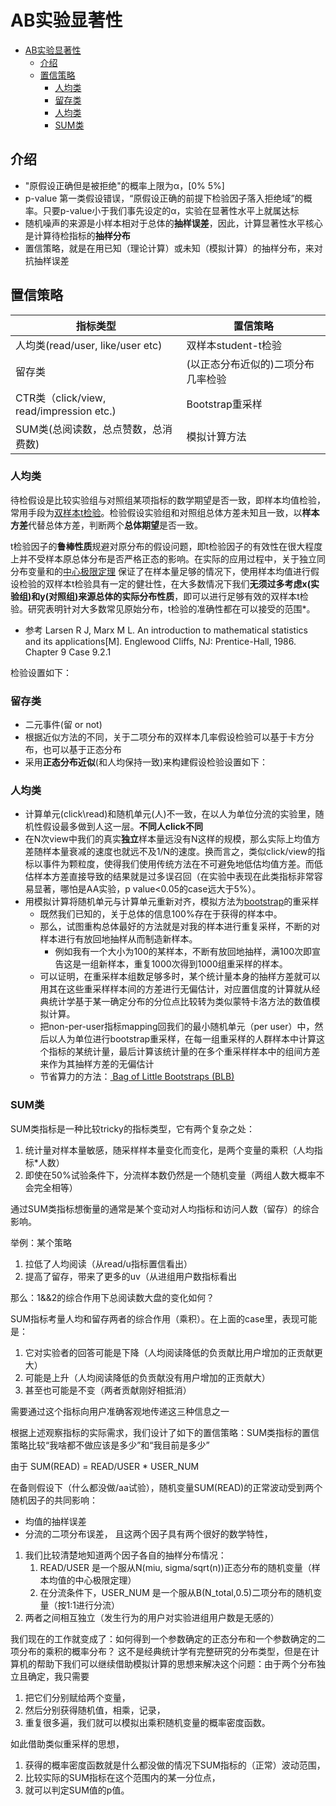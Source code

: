 # AB实验显著性
- [AB实验显著性](#ab%e5%ae%9e%e9%aa%8c%e6%98%be%e8%91%97%e6%80%a7)
  - [介绍](#%e4%bb%8b%e7%bb%8d)
  - [置信策略](#%e7%bd%ae%e4%bf%a1%e7%ad%96%e7%95%a5)
    - [人均类](#%e4%ba%ba%e5%9d%87%e7%b1%bb)
    - [留存类](#%e7%95%99%e5%ad%98%e7%b1%bb)
    - [人均类](#%e4%ba%ba%e5%9d%87%e7%b1%bb-1)
    - [SUM类](#sum%e7%b1%bb)
## 介绍
- "原假设正确但是被拒绝"的概率上限为α，[0% 5%]
 - p-value 第一类假设错误，“原假设正确的前提下检验因子落入拒绝域”的概率。只要p-value小于我们事先设定的α，实验在显著性水平上就属达标
- 随机噪声的来源是小样本相对于总体的**抽样误差**，因此，计算显著性水平核心是计算待检指标的**抽样分布**
- 置信策略，就是在用已知（理论计算）或未知（模拟计算）的抽样分布，来对抗抽样误差

## 置信策略

| 指标类型                                 | 置信策略                           |
|------------------------------------------|------------------------------------|
| 人均类(read/user, like/user etc)         | 双样本student-t检验                |
| 留存类                                   | (以正态分布近似的)二项分布几率检验 |
| CTR类（click/view, read/impression etc.) | Bootstrap重采样                    |
| SUM类(总阅读数，总点赞数，总消费数)      | 模拟计算方法                       |

### 人均类
待检假设是比较实验组与对照组某项指标的数学期望是否一致，即样本均值检验，常用手段为[双样本t检验](https://en.wikipedia.org/wiki/Student%27s_t-test)。检验假设实验组和对照组总体方差未知且一致，以**样本方差**代替总体方差，判断两个**总体期望**是否一致。

t检验因子的**鲁棒性质**规避对原分布的假设问题，即t检验因子的有效性在很大程度上并不受样本原总体分布是否严格正态的影响。在实际的应用过程中，关于独立同分布变量和的[中心极限定理](https://en.wikipedia.org/wiki/Central_limit_theorem) 保证了在样本量足够的情况下，使用样本均值进行假设检验的双样本t检验具有一定的健壮性，在大多数情况下我们**无须过多考虑x(实验组)和y(对照组)来源总体的实际分布性质**，即可以进行足够有效的双样本t检验。研究表明针对大多数常见原始分布，t检验的准确性都在可以接受的范围*。
* 参考 Larsen R J, Marx M L. An introduction to mathematical statistics and its applications[M]. Englewood Cliffs, NJ: Prentice-Hall, 1986. Chapter 9 Case 9.2.1

检验设置如下：

### 留存类
- 二元事件(留 or not)
- 根据近似方法的不同，关于二项分布的双样本几率假设检验可以基于卡方分布，也可以基于正态分布
- 采用**正态分布近似**(和人均保持一致)来构建假设检验设置如下：
### 人均类
- 计算单元(click\read)和随机单元(人)不一致，在以人为单位分流的实验里，随机性假设最多做到人这一层。**不同人click不同**
- 在N次view中我们的真实**独立**样本量远没有N这样的规模，那么实际上均值方差随样本量衰减的速度也就远不及1/N的速度。换而言之，类似click/view的指标以事件为颗粒度，使得我们使用传统方法在不可避免地低估均值方差。而低估样本方差直接导致的结果就是过多误召回（在实验中表现在此类指标非常容易显著，哪怕是AA实验，p value<0.05的case远大于5%）。
- 用模拟计算将随机单元与计算单元重新对齐，模拟方法为[bootstrap](https://en.wikipedia.org/wiki/Bootstrapping_(statistics))的重采样
  - 既然我们已知的，关于总体的信息100%存在于获得的样本中。
  - 那么，试图重构总体最好的方法就是对我的样本进行重复采样，不断的对样本进行有放回地抽样从而制造新样本。
    - 例如我有一个大小为100的某样本，不断有放回地抽样，满100次即宣告这是一组新样本，重复1000次得到1000组重采样的样本。
  - 可以证明，在重采样本组数足够多时，某个统计量本身的抽样方差就可以用其在这些重采样样本间的方差进行无偏估计，对应置信度的计算就从经典统计学基于某一确定分布的分位点比较转为类似蒙特卡洛方法的数值模拟计算。
  - 把non-per-user指标mapping回我们的最小随机单元（per user）中，然后以人为单位进行bootstrap重采样，在每一组重采样的人群样本中计算这个指标的某统计量，最后计算该统计量的在多个重采样样本中的组间方差来作为其抽样方差的无偏估计
  - 节省算力的方法：[ Bag of Little Bootstraps (BLB)](https://arxiv.org/abs/1112.5016)

### SUM类
SUM类指标是一种比较tricky的指标类型，它有两个复杂之处：

1. 统计量对样本量敏感，随采样样本量变化而变化，是两个变量的乘积（人均指标*人数）
2. 即使在50%试验条件下，分流样本数仍然是一个随机变量（两组人数大概率不会完全相等）

通过SUM类指标想衡量的通常是某个变动对人均指标和访问人数（留存）的综合影响。

举例：某个策略

1. 拉低了人均阅读（从read/u指标置信看出）
2. 提高了留存，带来了更多的uv（从进组用户数指标看出

那么：1&&2的综合作用下总阅读数大盘的变化如何？

SUM指标考量人均和留存两者的综合作用（乘积）。在上面的case里，表现可能是：
   1. 它对实验者的回答可能是下降（人均阅读降低的负贡献比用户增加的正贡献更大）
   2. 可能是上升（人均阅读降低的负贡献没有用户增加的正贡献大）
   3. 甚至也可能是不变（两者贡献刚好相抵消）

需要通过这个指标向用户准确客观地传递这三种信息之一

根据上述观察指标的实际需求，我们设计了如下的置信策略：SUM类指标的置信策略比较“我啥都不做应该是多少”和“我目前是多少”

由于 SUM(READ) = READ/USER * USER_NUM

在备则假设下（什么都没做/aa试验），随机变量SUM(READ)的正常波动受到两个随机因子的共同影响：
  * 均值的抽样误差
  * 分流的二项分布误差，
且这两个因子具有两个很好的数学特性，
1. 我们比较清楚地知道两个因子各自的抽样分布情况：
     1. READ/USER 是一个服从N(miu, sigma/sqrt(n))正态分布的随机变量（样本均值的中心极限定理）
     2. 在分流条件下，USER_NUM 是一个服从B(N_total,0.5)二项分布的随机变量（按1:1进行分流）
2. 两者之间相互独立（发生行为的用户对实验进组用户数是无感的）

我们现在的工作就变成了：如何得到一个参数确定的正态分布和一个参数确定的二项分布的乘积的概率分布？
这不是经典统计学有完整研究的分布类型，但是在计算机的帮助下我们可以继续借助模拟计算的思想来解决这个问题：由于两个分布独立且确定，我只需要
  1. 把它们分别赋给两个变量，
  2. 然后分别获得随机值，相乘，记录，
  3. 重复很多遍，我们就可以模拟出乘积随机变量的概率密度函数。

如此借助类似重采样的思想，
  1. 获得的概率密度函数就是什么都没做的情况下SUM指标的（正常）波动范围，
  2. 比较实际的SUM指标在这个范围内的某一分位点，
  3. 就可以判定SUM值的p值。

